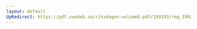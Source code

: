 ```yaml
---
layout: default
UpRedirect: https://pdf.swedeb.se/riksdagen-volumeG-pdf/199293/reg_199293/reg_199293_0494.pdf
---
```

